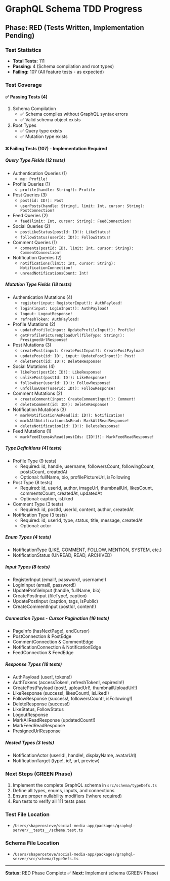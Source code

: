 # GraphQL Schema TDD Progress

## Phase: RED (Tests Written, Implementation Pending)

### Test Statistics
- **Total Tests:** 111
- **Passing:** 4 (Schema compilation and root types)
- **Failing:** 107 (All feature tests - as expected)

### Test Coverage

#### ✅ Passing Tests (4)
1. Schema Compilation
   - ✅ Schema compiles without GraphQL syntax errors
   - ✅ Valid schema object exists
2. Root Types
   - ✅ Query type exists
   - ✅ Mutation type exists

#### ❌ Failing Tests (107) - Implementation Required

##### Query Type Fields (12 tests)
- Authentication Queries (1)
  - `me: Profile!`
- Profile Queries (1)
  - `profile(handle: String!): Profile`
- Post Queries (3)
  - `post(id: ID!): Post`
  - `userPosts(handle: String!, limit: Int, cursor: String): PostConnection!`
- Feed Queries (2)
  - `feed(limit: Int, cursor: String): FeedConnection!`
- Social Queries (2)
  - `postLikeStatus(postId: ID!): LikeStatus!`
  - `followStatus(userId: ID!): FollowStatus!`
- Comment Queries (1)
  - `comments(postId: ID!, limit: Int, cursor: String): CommentConnection!`
- Notification Queries (2)
  - `notifications(limit: Int, cursor: String): NotificationConnection!`
  - `unreadNotificationsCount: Int!`

##### Mutation Type Fields (18 tests)
- Authentication Mutations (4)
  - `register(input: RegisterInput!): AuthPayload!`
  - `login(input: LoginInput!): AuthPayload!`
  - `logout: LogoutResponse!`
  - `refreshToken: AuthPayload!`
- Profile Mutations (2)
  - `updateProfile(input: UpdateProfileInput!): Profile!`
  - `getProfilePictureUploadUrl(fileType: String!): PresignedUrlResponse!`
- Post Mutations (3)
  - `createPost(input: CreatePostInput!): CreatePostPayload!`
  - `updatePost(id: ID!, input: UpdatePostInput!): Post!`
  - `deletePost(id: ID!): DeleteResponse!`
- Social Mutations (4)
  - `likePost(postId: ID!): LikeResponse!`
  - `unlikePost(postId: ID!): LikeResponse!`
  - `followUser(userId: ID!): FollowResponse!`
  - `unfollowUser(userId: ID!): FollowResponse!`
- Comment Mutations (2)
  - `createComment(input: CreateCommentInput!): Comment!`
  - `deleteComment(id: ID!): DeleteResponse!`
- Notification Mutations (3)
  - `markNotificationAsRead(id: ID!): Notification!`
  - `markAllNotificationsAsRead: MarkAllReadResponse!`
  - `deleteNotification(id: ID!): DeleteResponse!`
- Feed Mutations (1)
  - `markFeedItemsAsRead(postIds: [ID!]!): MarkFeedReadResponse!`

##### Type Definitions (41 tests)
- Profile Type (9 tests)
  - Required: id, handle, username, followersCount, followingCount, postsCount, createdAt
  - Optional: fullName, bio, profilePictureUrl, isFollowing
- Post Type (8 tests)
  - Required: id, userId, author, imageUrl, thumbnailUrl, likesCount, commentsCount, createdAt, updatedAt
  - Optional: caption, isLiked
- Comment Type (3 tests)
  - Required: id, postId, userId, content, author, createdAt
- Notification Type (3 tests)
  - Required: id, userId, type, status, title, message, createdAt
  - Optional: actor

##### Enum Types (4 tests)
- NotificationType (LIKE, COMMENT, FOLLOW, MENTION, SYSTEM, etc.)
- NotificationStatus (UNREAD, READ, ARCHIVED)

##### Input Types (8 tests)
- RegisterInput (email!, password!, username!)
- LoginInput (email!, password!)
- UpdateProfileInput (handle, fullName, bio)
- CreatePostInput (fileType!, caption)
- UpdatePostInput (caption, tags, isPublic)
- CreateCommentInput (postId!, content!)

##### Connection Types - Cursor Pagination (16 tests)
- PageInfo (hasNextPage!, endCursor)
- PostConnection & PostEdge
- CommentConnection & CommentEdge
- NotificationConnection & NotificationEdge
- FeedConnection & FeedEdge

##### Response Types (18 tests)
- AuthPayload (user!, tokens!)
- AuthTokens (accessToken!, refreshToken!, expiresIn!)
- CreatePostPayload (post!, uploadUrl!, thumbnailUploadUrl!)
- LikeResponse (success!, likesCount!, isLiked!)
- FollowResponse (success!, followersCount!, isFollowing!)
- DeleteResponse (success!)
- LikeStatus, FollowStatus
- LogoutResponse
- MarkAllReadResponse (updatedCount!)
- MarkFeedReadResponse
- PresignedUrlResponse

##### Nested Types (3 tests)
- NotificationActor (userId!, handle!, displayName, avatarUrl)
- NotificationTarget (type!, id!, url, preview)

### Next Steps (GREEN Phase)

1. Implement the complete GraphQL schema in `src/schema/typeDefs.ts`
2. Define all types, enums, inputs, and connections
3. Ensure proper nullability modifiers (!where required)
4. Run tests to verify all 111 tests pass

### Test File Location
- `/Users/shaperosteve/social-media-app/packages/graphql-server/__tests__/schema.test.ts`

### Schema File Location
- `/Users/shaperosteve/social-media-app/packages/graphql-server/src/schema/typeDefs.ts`

---

**Status:** RED Phase Complete ✅
**Next:** Implement schema (GREEN Phase)
